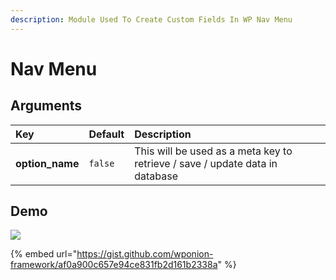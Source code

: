 ```yaml
---
description: Module Used To Create Custom Fields In WP Nav Menu
---
```


# Nav Menu

## Arguments <a id="arguments"></a>

| Key | Default | Description |
| :--- | :--- | :--- |
| **option\_name** | `false` | This will be used as a meta key to  retrieve / save / update data in database |

## Demo

![](https://vsp.ams3.cdn.digitaloceanspaces.com/sshots/i/2019/Jan/17/1547729977-128.jpg)

{% embed url="https://gist.github.com/wponion-framework/af0a900c657e94ce831fb2d161b2338a" %}





